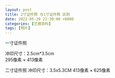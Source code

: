 ```yaml
---
layout: post
title: 2寸证件照 与1寸证件照 区别
date: 2022-05-20 22:30:00 +0800
categories: [艺搜百科]
tags: [照片]
---
```


一寸证件照

冲印尺寸：2.5cm*3.5cm  
295像素 × 413像素


二寸证件照
冲印尺寸：3.5x5.3CM 
 413像素 × 625像素

